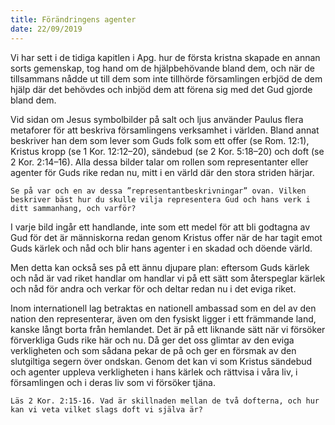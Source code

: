```yaml
---
title: Förändringens agenter
date: 22/09/2019
---
```


Vi har sett i de tidiga kapitlen i Apg. hur de första kristna skapade en annan sorts gemenskap, tog hand om de hjälpbehövande bland dem, och när de tillsammans nådde ut till dem som inte tillhörde församlingen erbjöd de dem hjälp där det behövdes och inbjöd dem att förena sig med det Gud gjorde bland dem.

Vid sidan om Jesus symbolbilder på salt och ljus använder Paulus flera metaforer för att beskriva församlingens verksamhet i världen. Bland annat beskriver han dem som lever som Guds folk som ett offer (se Rom. 12:1), Kristus kropp (se 1 Kor. 12:12–20), sändebud (se 2 Kor. 5:18–20) och doft (se 2 Kor. 2:14–16). Alla dessa bilder talar om rollen som representanter eller agenter för Guds rike redan nu, mitt i en värld där den stora striden härjar.

`Se på var och en av dessa ”representantbeskrivningar” ovan. Vilken beskriver bäst hur du skulle vilja representera Gud och hans verk i ditt sammanhang, och varför?`

I varje bild ingår ett handlande, inte som ett medel för att bli godtagna av Gud för det är människorna redan genom Kristus offer när de har tagit emot Guds kärlek och nåd och blir hans agenter i en skadad och döende värld.

Men detta kan också ses på ett ännu djupare plan: eftersom Guds kärlek och nåd är vad riket handlar om handlar vi på ett sätt som återspeglar kärlek och nåd för andra och verkar för och deltar redan nu i det eviga riket.

Inom internationell lag betraktas en nationell ambassad som en del av den nation den representerar, även om den fysiskt ligger i ett främmande land, kanske långt borta från hemlandet. Det är på ett liknande sätt när vi försöker förverkliga Guds rike här och nu. Då ger det oss glimtar av den eviga verkligheten och som sådana pekar de på och ger en försmak av den slutgiltiga segern över ondskan. Genom det kan vi som Kristus sändebud och agenter uppleva verkligheten i hans kärlek och rättvisa i våra liv, i församlingen och i deras liv som vi försöker tjäna.

`Läs 2 Kor. 2:15-16. Vad är skillnaden mellan de två dofterna, och hur kan vi veta vilket slags doft vi själva är?`